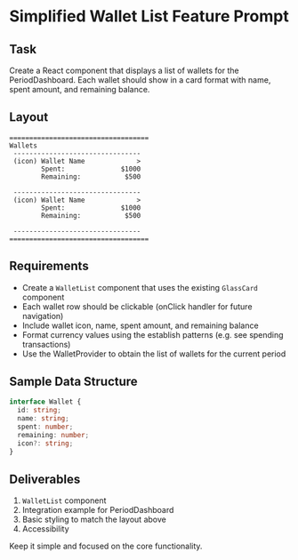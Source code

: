 # Simplified Wallet List Feature Prompt

## Task
Create a React component that displays a list of wallets for the PeriodDashboard. Each wallet should show in a card format with name, spent amount, and remaining balance.

## Layout
```
===================================
Wallets
 --------------------------------
 (icon) Wallet Name				>
        Spent:              $1000
        Remaining:           $500

 --------------------------------
 (icon) Wallet Name				>
        Spent:              $1000
        Remaining:           $500

 --------------------------------
===================================
```

## Requirements
- Create a `WalletList` component that uses the existing `GlassCard` component
- Each wallet row should be clickable (onClick handler for future navigation)
- Include wallet icon, name, spent amount, and remaining balance
- Format currency values using the establish patterns (e.g. see spending transactions)
- Use the WalletProvider to obtain the list of wallets for the current period

## Sample Data Structure
```typescript
interface Wallet {
  id: string;
  name: string;
  spent: number;
  remaining: number;
  icon?: string;
}
```

## Deliverables
1. `WalletList` component
2. Integration example for PeriodDashboard
3. Basic styling to match the layout above
4. Accessibility

Keep it simple and focused on the core functionality.
